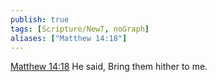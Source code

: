 ```yaml
---
publish: true
tags: [Scripture/NewT, noGraph]
aliases: ["Matthew 14:18"]
---
```

[Matthew 14:18](https://churchofjesuschrist.org/study/scriptures/nt/matt/14?lang=eng&id=p18#p18) He said, Bring them hither to me.
